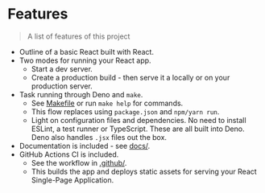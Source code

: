 # Features
> A list of features of this project


- Outline of a basic React built with React.
- Two modes for running your React app.
    - Start a dev server.
    - Create a production build - then serve it a locally or on your production server.
- Task running through Deno and `make`.
    - See [Makefile](/Makefile) or run `make help` for commands.
    - This flow replaces using `package.json` and `npm/yarn run`.
    - Light on configuration files and dependencies. No need to install ESLint, a test runner or TypeScript. These are all built into Deno. Deno also handles `.jsx` files out the box.
- Documentation is included - see [docs/](/docs/).
- GitHub Actions CI is included.
    - See the workflow in [.github/](/.github/).
    - This builds the app and deploys static assets for serving your React Single-Page Application.
